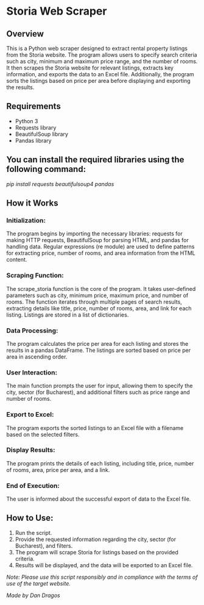 # Storia Web Scraper

## Overview
This is a Python web scraper designed to extract rental property listings from the Storia website. The program allows users to specify search criteria such as city, minimum and maximum price range, and the number of rooms. It then scrapes the Storia website for relevant listings, extracts key information, and exports the data to an Excel file. Additionally, the program sorts the listings based on price per area before displaying and exporting the results.

## Requirements
- Python 3
- Requests library
- BeautifulSoup library
- Pandas library

## You can install the required libraries using the following command:

*pip install requests beautifulsoup4 pandas*


## How it Works
### Initialization:

The program begins by importing the necessary libraries: requests for making HTTP requests, BeautifulSoup for parsing HTML, and pandas for handling data.
Regular expressions (re module) are used to define patterns for extracting price, number of rooms, and area information from the HTML content.

### Scraping Function:

The scrape_storia function is the core of the program. It takes user-defined parameters such as city, minimum price, maximum price, and number of rooms.
The function iterates through multiple pages of search results, extracting details like title, price, number of rooms, area, and link for each listing.
Listings are stored in a list of dictionaries.

### Data Processing:

The program calculates the price per area for each listing and stores the results in a pandas DataFrame.
The listings are sorted based on price per area in ascending order.

### User Interaction:

The main function prompts the user for input, allowing them to specify the city, sector (for Bucharest), and additional filters such as price range and number of rooms.

### Export to Excel:

The program exports the sorted listings to an Excel file with a filename based on the selected filters.

### Display Results:

The program prints the details of each listing, including title, price, number of rooms, area, price per area, and a link.

### End of Execution:

The user is informed about the successful export of data to the Excel file.

## How to Use:

1) Run the script.
2) Provide the requested information regarding the city, sector (for Bucharest), and filters.
3) The program will scrape Storia for listings based on the provided criteria.
4) Results will be displayed, and the data will be exported to an Excel file.

*Note: Please use this script responsibly and in compliance with the terms of use of the target website.*

*Made by Dan Dragos*
